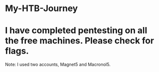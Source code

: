 My-HTB-Journey
============================
 # I have completed pentesting on all the free machines. Please check for flags. 
 
 Note: I used two accounts, Magnet5 and Macronol5.
